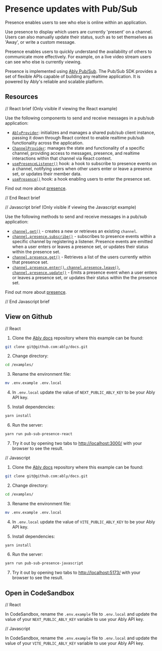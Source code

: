 # Presence updates with Pub/Sub

Presence enables users to see who else is online within an application.

Use presence to display which users are currently 'present' on a channel. Users can also manually update their status, such as to set themselves as 'Away', or write a custom message.

Presence enables users to quickly understand the availability of others to communicate more effectively. For example, on a live video stream users can see who else is currently viewing.

Presence is implemented using [Ably Pub/Sub](https://ably.com/docs/products/channels). The Pub/Sub SDK provides a set of flexible APIs capable of building any realtime application. It is powered by Ably's reliable and scalable platform.

## Resources

// React brief (Only visible if viewing the React example)

Use the following components to send and receive messages in a pub/sub application:

* [`AblyProvider`](https://ably.com/docs/getting-started/react#ably-provider): initializes and manages a shared pub/sub client instance, passing it down through React context to enable realtime pub/sub functionality across the application.
* [`ChannelProvider`](https://ably.com/docs/getting-started/react#channel-provider): manages the state and functionality of a specific channel, providing access to messages, presence, and realtime interactions within that channel via React context.
* [`usePresenceListener()`](https://ably.com/docs/getting-started/react#useChannel) hook: a hook to subscribe to presence events on a channel, notifying users when other users enter or leave a presence set, or updates their member data.
* [`usePresence()`](https://ably.com/docs/getting-started/react#usePresenceListener) hook: a hook enabling users to enter the presence set.

Find out more about [presence](https://ably.com/docs/presence-occupancy/presence).

// End React brief

// Javascript brief (Only visible if viewing the Javascript example)

Use the following methods to send and receive messages in a pub/sub application:

* [`channel.get()`](https://ably.com/docs/channels#create) - creates a new or retrieves an existing `channel`.
* [`channel.presence.subscribe()`](https://ably.com/docs/channels#subscribe) - subscribes to presence events within a specific channel by registering a listener. Presence events are emitted when a user enters or leaves a presence set, or updates their status within the presence set.
* [`channel.presence.get()`](https://ably.com/docs/presence-occupancy/presence#retrieve-members) - Retrieves a list of the users currently within that presence set.
* [`channel.presence.enter()`, `channel.presence.leave()`, `channel.presence.update()`](https://ably.com/docs/presence-occupancy/presence#trigger-events) - Emits a presence event when a user enters or leaves a presence set, or updates their status within the the presence set.

Find out more about [presence](https://ably.com/docs/presence-occupancy/presence).

// End Javascript brief

## View on Github

// React

1. Clone the [Ably docs](https://github.com/ably/docs) repository where this example can be found:

```sh
git clone git@github.com:ably/docs.git
```

2. Change directory:

```sh
cd /examples/
```

3. Rename the environment file:

```sh
mv .env.example .env.local
```

4. In `.env.local` update the value of `NEXT_PUBLIC_ABLY_KEY` to be your Ably API key.

5. Install dependencies:

```sh
yarn install
```

6. Run the server:

```sh
yarn run pub-sub-presence-react
```

7. Try it out by opening two tabs to [http://localhost:3000/](http://localhost:3000/) with your browser to see the result.

// Javascript

1. Clone the [Ably docs](https://github.com/ably/docs) repository where this example can be found:

```sh
git clone git@github.com:ably/docs.git
```

2. Change directory:

```sh
cd /examples/
```

3. Rename the environment file:

```sh
mv .env.example .env.local
```

4. In `.env.local` update the value of `VITE_PUBLIC_ABLY_KEY` to be your Ably API key.

5. Install dependencies:

```sh
yarn install
```

6. Run the server:

```sh
yarn run pub-sub-presence-javascript
```

7. Try it out by opening two tabs to [http://localhost:5173/](http://localhost:5173/) with your browser to see the result.

## Open in CodeSandbox

// React

In CodeSandbox, rename the `.env.example` file to `.env.local` and update the value of your `NEXT_PUBLIC_ABLY_KEY` variable to use your Ably API key.

// Javascript

In CodeSandbox, rename the `.env.example` file to `.env.local` and update the value of your `VITE_PUBLIC_ABLY_KEY` variable to use your Ably API key.
